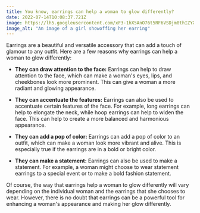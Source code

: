 ```yaml
---
title: You know, earrings can help a woman to glow differently?
date: 2022-07-14T10:08:37.721Z
image: https://lh5.googleusercontent.com/xF3-1hX5AnO76t5RF6VSDjm0thIZYXtFXuNc58wTlptmwiau_QbVb4-ThwdZd2lXsO7iEBbGp4Ht1yaScxhVbXWjOkVMhpoxbisoeq4qAyVPhgokukZQx4m8GA3ztuT8xg=w1280
image_alt: "An image of a girl showoffing her earring"
---
```

Earrings are a beautiful and versatile accessory that can add a touch of glamour to any outfit. Here are a few reasons why earrings can help a woman to glow differently:

- **They can draw attention to the face:** Earrings can help to draw attention to the face, which can make a woman's eyes, lips, and cheekbones look more prominent. This can give a woman a more radiant and glowing appearance.

- **They can accentuate the features:** Earrings can also be used to accentuate certain features of the face. For example, long earrings can help to elongate the neck, while hoop earrings can help to widen the face. This can help to create a more balanced and harmonious appearance.

- **They can add a pop of color:** Earrings can add a pop of color to an outfit, which can make a woman look more vibrant and alive. This is especially true if the earrings are in a bold or bright color.

- **They can make a statement:** Earrings can also be used to make a statement. For example, a woman might choose to wear statement earrings to a special event or to make a bold fashion statement.

Of course, the way that earrings help a woman to glow differently will vary depending on the individual woman and the earrings that she chooses to wear. However, there is no doubt that earrings can be a powerful tool for enhancing a woman's appearance and making her glow differently.